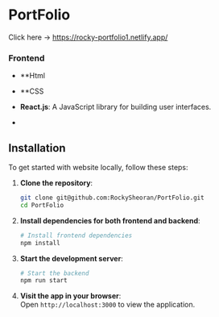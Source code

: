 # PortFolio
                                                
Click here ->  https://rocky-portfolio1.netlify.app/



### Frontend
- **Html
- **CSS
- **React.js**: A JavaScript library for building user interfaces.

- 
## Installation

To get started with website locally, follow these steps:

1. **Clone the repository**:
   ```bash
   git clone git@github.com:RockySheoran/PortFolio.git
   cd PortFolio
   ```
2. **Install dependencies for both frontend and backend**:
   ```bash
   # Install frontend dependencies
   npm install

3. **Start the development server**:
   ```bash
   # Start the backend
   npm run start
   ```

5. **Visit the app in your browser**:  
   Open `http://localhost:3000` to view the application.
